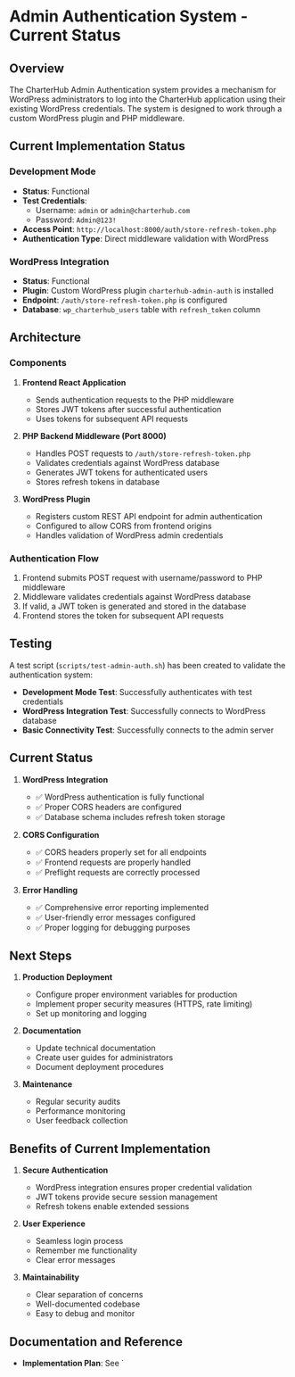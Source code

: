 # Admin Authentication System - Current Status

## Overview

The CharterHub Admin Authentication system provides a mechanism for WordPress administrators to log into the CharterHub application using their existing WordPress credentials. The system is designed to work through a custom WordPress plugin and PHP middleware.

## Current Implementation Status

### Development Mode
- **Status**: Functional
- **Test Credentials**: 
  - Username: `admin` or `admin@charterhub.com`
  - Password: `Admin@123!`
- **Access Point**: `http://localhost:8000/auth/store-refresh-token.php`
- **Authentication Type**: Direct middleware validation with WordPress

### WordPress Integration
- **Status**: Functional
- **Plugin**: Custom WordPress plugin `charterhub-admin-auth` is installed
- **Endpoint**: `/auth/store-refresh-token.php` is configured
- **Database**: `wp_charterhub_users` table with `refresh_token` column

## Architecture

### Components

1. **Frontend React Application**
   - Sends authentication requests to the PHP middleware
   - Stores JWT tokens after successful authentication
   - Uses tokens for subsequent API requests

2. **PHP Backend Middleware (Port 8000)**
   - Handles POST requests to `/auth/store-refresh-token.php`
   - Validates credentials against WordPress database
   - Generates JWT tokens for authenticated users
   - Stores refresh tokens in database

3. **WordPress Plugin**
   - Registers custom REST API endpoint for admin authentication
   - Configured to allow CORS from frontend origins
   - Handles validation of WordPress admin credentials

### Authentication Flow

1. Frontend submits POST request with username/password to PHP middleware
2. Middleware validates credentials against WordPress database
3. If valid, a JWT token is generated and stored in the database
4. Frontend stores the token for subsequent API requests

## Testing

A test script (`scripts/test-admin-auth.sh`) has been created to validate the authentication system:

- **Development Mode Test**: Successfully authenticates with test credentials
- **WordPress Integration Test**: Successfully connects to WordPress database
- **Basic Connectivity Test**: Successfully connects to the admin server

## Current Status

1. **WordPress Integration**
   - ✅ WordPress authentication is fully functional
   - ✅ Proper CORS headers are configured
   - ✅ Database schema includes refresh token storage

2. **CORS Configuration**
   - ✅ CORS headers properly set for all endpoints
   - ✅ Frontend requests are properly handled
   - ✅ Preflight requests are correctly processed

3. **Error Handling**
   - ✅ Comprehensive error reporting implemented
   - ✅ User-friendly error messages configured
   - ✅ Proper logging for debugging purposes

## Next Steps

1. **Production Deployment**
   - Configure proper environment variables for production
   - Implement proper security measures (HTTPS, rate limiting)
   - Set up monitoring and logging

2. **Documentation**
   - Update technical documentation
   - Create user guides for administrators
   - Document deployment procedures

3. **Maintenance**
   - Regular security audits
   - Performance monitoring
   - User feedback collection

## Benefits of Current Implementation

1. **Secure Authentication**
   - WordPress integration ensures proper credential validation
   - JWT tokens provide secure session management
   - Refresh tokens enable extended sessions

2. **User Experience**
   - Seamless login process
   - Remember me functionality
   - Clear error messages

3. **Maintainability**
   - Clear separation of concerns
   - Well-documented codebase
   - Easy to debug and monitor

## Documentation and Reference

- **Implementation Plan**: See `